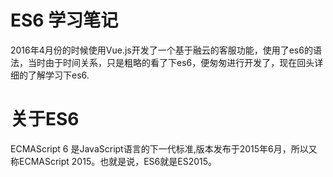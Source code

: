 # ES6 学习笔记

2016年4月份的时候使用Vue.js开发了一个基于融云的客服功能，使用了es6的语法，当时由于时间关系，只是粗略的看了下es6，便匆匆进行开发了，现在回头详细的了解学习下es6.

# 关于ES6
ECMAScript 6 是JavaScript语言的下一代标准,版本发布于2015年6月，所以又称ECMAScript 2015。也就是说，ES6就是ES2015。
